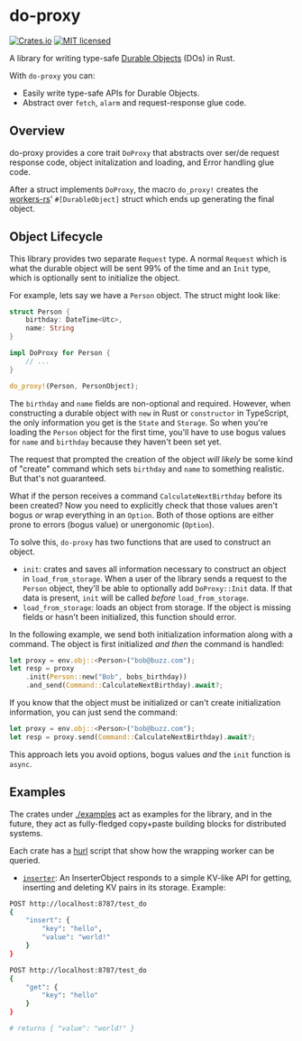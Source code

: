# do-proxy

[![Crates.io][crates-badge]][crates-url]
[![MIT licensed][mit-badge]][mit-url]

[crates-badge]: https://img.shields.io/crates/v/do-proxy.svg
[crates-url]: https://crates.io/crates/do-proxy
[mit-badge]: https://img.shields.io/badge/license-MIT-blue.svg
[mit-url]: https://github.com/fisherdarling/do-proxy/blob/master/LICENSE

A library for writing type-safe [Durable
Objects](https://developers.cloudflare.com/workers/learning/using-durable-objects/)
(DOs) in Rust.

With `do-proxy` you can:
- Easily write type-safe APIs for Durable Objects.
- Abstract over `fetch`, `alarm` and request-response glue code.

## Overview

do-proxy provides a core trait `DoProxy` that abstracts over ser/de request
response code, object initalization and loading, and Error handling glue code.

After a struct implements `DoProxy`, the macro `do_proxy!` creates the
[workers-rs](https://github.com/cloudflare/workers-rs)' `#[DurableObject]`
struct which ends up generating the final object.

## Object Lifecycle

This library provides two separate `Request` type. A normal `Request` which is
what the durable object will be sent 99% of the time and an `Init` type, which is
optionally sent to initialize the object.

For example, lets say we have a `Person` object. The struct might look like:

```rust
struct Person {
    birthday: DateTime<Utc>,
    name: String
}

impl DoProxy for Person {
    // ...
}

do_proxy!(Person, PersonObject);
```

The `birthday` and `name` fields are non-optional and required. However, when
constructing a durable object with `new` in Rust or `constructor` in TypeScript,
the only information you get is the `State` and `Storage`. So when you're
loading the `Person` object for the first time, you'll have to use bogus values
for `name` and `birthday` because they haven't been set yet.

The request that prompted the creation of the object _will likely_ be some kind
of "create" command which sets `birthday` and `name` to something realistic. But
that's not guaranteed.

What if the person receives a command `CalculateNextBirthday` before its been
created? Now you need to explicitly check that those values aren't bogus _or_
wrap everything in an `Option`. Both of those options are either prone to errors
(bogus value) or unergonomic (`Option`). 

To solve this, `do-proxy` has two functions that are used to construct an
object.

- `init`: crates and saves all information necessary to construct an object in
  `load_from_storage`. When a user of the library sends a request to the
  `Person` object, they'll be able to optionally add `DoProxy::Init` data. If
  that data is present, `init` will be called _before_ `load_from_storage`.
- `load_from_storage`: loads an object from storage. If the object is missing
  fields or hasn't been initialized, this function should error.

In the following example, we send both initialization information along with a
command. The object is first initialized _and then_ the command is handled:

```rust
let proxy = env.obj::<Person>("bob@buzz.com");
let resp = proxy
    .init(Person::new("Bob", bobs_birthday))
    .and_send(Command::CalculateNextBirthday).await?;
```

If you know that the object must be initialized or can't create initialization
information, you can just send the command:

```rust
let proxy = env.obj::<Person>("bob@buzz.com");
let resp = proxy.send(Command::CalculateNextBirthday).await?;
```

This approach lets you avoid options, bogus values _and_ the `init` function
is `async`.

## Examples

The crates under [./examples](./examples/) act as examples for the library, and
in the future, they act as fully-fledged copy+paste building blocks for
distributed systems.

Each crate has a [hurl](https://hurl.dev/) script that show how the wrapping
worker can be queried.

- [`inserter`](./examples/inserter/): An InserterObject responds to a simple
  KV-like API for getting, inserting and deleting KV pairs in its storage.
  Example:

```sh
POST http://localhost:8787/test_do
{
    "insert": {
        "key": "hello",
        "value": "world!"
    }
}

POST http://localhost:8787/test_do
{
    "get": {
        "key": "hello"
    }
}

# returns { "value": "world!" }
```

